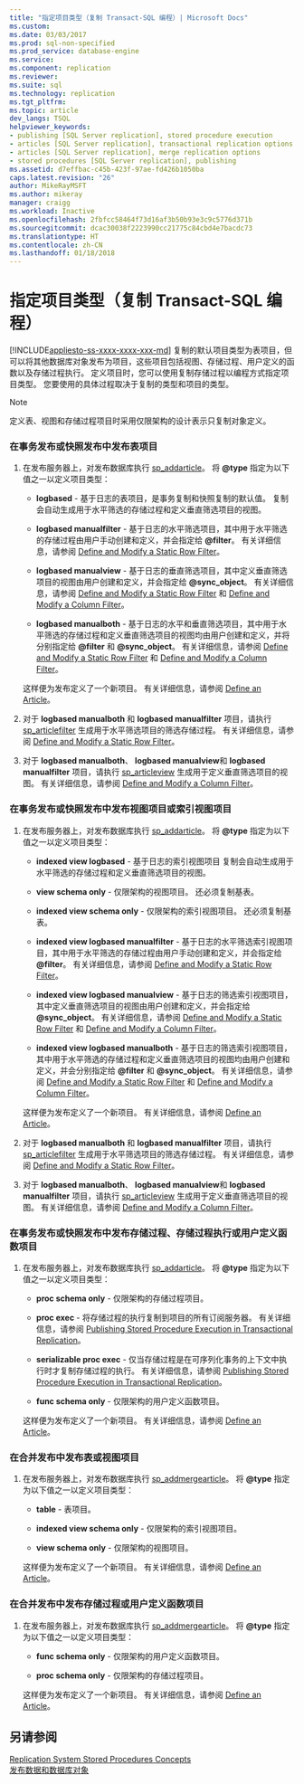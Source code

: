 ```yaml
---
title: "指定项目类型（复制 Transact-SQL 编程）| Microsoft Docs"
ms.custom: 
ms.date: 03/03/2017
ms.prod: sql-non-specified
ms.prod_service: database-engine
ms.service: 
ms.component: replication
ms.reviewer: 
ms.suite: sql
ms.technology: replication
ms.tgt_pltfrm: 
ms.topic: article
dev_langs: TSQL
helpviewer_keywords:
- publishing [SQL Server replication], stored procedure execution
- articles [SQL Server replication], transactional replication options
- articles [SQL Server replication], merge replication options
- stored procedures [SQL Server replication], publishing
ms.assetid: d7effbac-c45b-423f-97ae-fd426b1050ba
caps.latest.revision: "26"
author: MikeRayMSFT
ms.author: mikeray
manager: craigg
ms.workload: Inactive
ms.openlocfilehash: 2fbfcc58464f73d16af3b50b93e3c9c5776d371b
ms.sourcegitcommit: dcac30038f2223990cc21775c84cbd4e7bacdc73
ms.translationtype: HT
ms.contentlocale: zh-CN
ms.lasthandoff: 01/18/2018
---
```

# <a name="specify-article-types-replication-transact-sql-programming"></a>指定项目类型（复制 Transact-SQL 编程）
[!INCLUDE[appliesto-ss-xxxx-xxxx-xxx-md](../../../includes/appliesto-ss-xxxx-xxxx-xxx-md.md)] 复制的默认项目类型为表项目，但可以将其他数据库对象发布为项目，这些项目包括视图、存储过程、用户定义的函数以及存储过程执行。 定义项目时，您可以使用复制存储过程以编程方式指定项目类型。 您要使用的具体过程取决于复制的类型和项目的类型。  
  
> [!NOTE]  
>  定义表、视图和存储过程项目时采用仅限架构的设计表示只复制对象定义。  
  
### <a name="to-publish-a-table-article-in-a-transactional-or-snapshot-publication"></a>在事务发布或快照发布中发布表项目  
  
1.  在发布服务器上，对发布数据库执行 [sp_addarticle](../../../relational-databases/system-stored-procedures/sp-addarticle-transact-sql.md)。 将 **@type** 指定为以下值之一以定义项目类型：  
  
    -   **logbased** - 基于日志的表项目，是事务复制和快照复制的默认值。 复制会自动生成用于水平筛选的存储过程和定义垂直筛选项目的视图。  
  
    -   **logbased manualfilter** - 基于日志的水平筛选项目，其中用于水平筛选的存储过程由用户手动创建和定义，并会指定给 **@filter**。 有关详细信息，请参阅 [Define and Modify a Static Row Filter](../../../relational-databases/replication/publish/define-and-modify-a-static-row-filter.md)。  
  
    -   **logbased manualview** - 基于日志的垂直筛选项目，其中定义垂直筛选项目的视图由用户创建和定义，并会指定给 **@sync_object**。 有关详细信息，请参阅 [Define and Modify a Static Row Filter](../../../relational-databases/replication/publish/define-and-modify-a-static-row-filter.md) 和 [Define and Modify a Column Filter](../../../relational-databases/replication/publish/define-and-modify-a-column-filter.md)。  
  
    -   **logbased manualboth** - 基于日志的水平和垂直筛选项目，其中用于水平筛选的存储过程和定义垂直筛选项目的视图均由用户创建和定义，并将分别指定给 **@filter** 和 **@sync_object**。 有关详细信息，请参阅 [Define and Modify a Static Row Filter](../../../relational-databases/replication/publish/define-and-modify-a-static-row-filter.md) 和 [Define and Modify a Column Filter](../../../relational-databases/replication/publish/define-and-modify-a-column-filter.md)。  
  
     这样便为发布定义了一个新项目。 有关详细信息，请参阅 [Define an Article](../../../relational-databases/replication/publish/define-an-article.md)。  
  
2.  对于 **logbased manualboth** 和 **logbased manualfilter** 项目，请执行 [sp_articlefilter](../../../relational-databases/system-stored-procedures/sp-articlefilter-transact-sql.md) 生成用于水平筛选项目的筛选存储过程。 有关详细信息，请参阅 [Define and Modify a Static Row Filter](../../../relational-databases/replication/publish/define-and-modify-a-static-row-filter.md)。  
  
3.  对于 **logbased manualboth**、 **logbased manualview**和 **logbased manualfilter** 项目，请执行 [sp_articleview](../../../relational-databases/system-stored-procedures/sp-articleview-transact-sql.md) 生成用于定义垂直筛选项目的视图。 有关详细信息，请参阅 [Define and Modify a Column Filter](../../../relational-databases/replication/publish/define-and-modify-a-column-filter.md)。  
  
### <a name="to-publish-a-view-or-indexed-view-article-in-a-transactional-or-snapshot-publication"></a>在事务发布或快照发布中发布视图项目或索引视图项目  
  
1.  在发布服务器上，对发布数据库执行 [sp_addarticle](../../../relational-databases/system-stored-procedures/sp-addarticle-transact-sql.md)。 将 **@type** 指定为以下值之一以定义项目类型：  
  
    -   **indexed view logbased** - 基于日志的索引视图项目 复制会自动生成用于水平筛选的存储过程和定义垂直筛选项目的视图。  
  
    -   **view schema only** - 仅限架构的视图项目。 还必须复制基表。  
  
    -   **indexed view schema only** - 仅限架构的索引视图项目。 还必须复制基表。  
  
    -   **indexed view logbased manualfilter** - 基于日志的水平筛选索引视图项目，其中用于水平筛选的存储过程由用户手动创建和定义，并会指定给 **@filter**。 有关详细信息，请参阅 [Define and Modify a Static Row Filter](../../../relational-databases/replication/publish/define-and-modify-a-static-row-filter.md)。  
  
    -   **indexed view logbased manualview** - 基于日志的筛选索引视图项目，其中定义垂直筛选项目的视图由用户创建和定义，并会指定给 **@sync_object**。 有关详细信息，请参阅 [Define and Modify a Static Row Filter](../../../relational-databases/replication/publish/define-and-modify-a-static-row-filter.md) 和 [Define and Modify a Column Filter](../../../relational-databases/replication/publish/define-and-modify-a-column-filter.md)。  
  
    -   **indexed view logbased manualboth** - 基于日志的筛选索引视图项目，其中用于水平筛选的存储过程和定义垂直筛选项目的视图均由用户创建和定义，并会分别指定给 **@filter** 和 **@sync_object**。 有关详细信息，请参阅 [Define and Modify a Static Row Filter](../../../relational-databases/replication/publish/define-and-modify-a-static-row-filter.md) 和 [Define and Modify a Column Filter](../../../relational-databases/replication/publish/define-and-modify-a-column-filter.md)。  
  
     这样便为发布定义了一个新项目。 有关详细信息，请参阅 [Define an Article](../../../relational-databases/replication/publish/define-an-article.md)。  
  
2.  对于 **logbased manualboth** 和 **logbased manualfilter** 项目，请执行 [sp_articlefilter](../../../relational-databases/system-stored-procedures/sp-articlefilter-transact-sql.md) 生成用于水平筛选项目的筛选存储过程。 有关详细信息，请参阅 [Define and Modify a Static Row Filter](../../../relational-databases/replication/publish/define-and-modify-a-static-row-filter.md)。  
  
3.  对于 **logbased manualboth**、 **logbased manualview**和 **logbased manualfilter** 项目，请执行 [sp_articleview](../../../relational-databases/system-stored-procedures/sp-articleview-transact-sql.md) 生成用于定义垂直筛选项目的视图。 有关详细信息，请参阅 [Define and Modify a Column Filter](../../../relational-databases/replication/publish/define-and-modify-a-column-filter.md)。  
  
### <a name="to-publish-a-stored-procedure-stored-procedure-execution-or-user-defined-function-article-in-a-transactional-or-snapshot-publication"></a>在事务发布或快照发布中发布存储过程、存储过程执行或用户定义函数项目  
  
1.  在发布服务器上，对发布数据库执行 [sp_addarticle](../../../relational-databases/system-stored-procedures/sp-addarticle-transact-sql.md)。 将 **@type** 指定为以下值之一以定义项目类型：  
  
    -   **proc schema only** - 仅限架构的存储过程项目。  
  
    -   **proc exec** - 将存储过程的执行复制到项目的所有订阅服务器。 有关详细信息，请参阅 [Publishing Stored Procedure Execution in Transactional Replication](../../../relational-databases/replication/transactional/publishing-stored-procedure-execution-in-transactional-replication.md)。  
  
    -   **serializable proc exec** - 仅当存储过程是在可序列化事务的上下文中执行时才复制存储过程的执行。 有关详细信息，请参阅 [Publishing Stored Procedure Execution in Transactional Replication](../../../relational-databases/replication/transactional/publishing-stored-procedure-execution-in-transactional-replication.md)。  
  
    -   **func schema only** - 仅限架构的用户定义函数项目。  
  
     这样便为发布定义了一个新项目。 有关详细信息，请参阅 [Define an Article](../../../relational-databases/replication/publish/define-an-article.md)。  
  
### <a name="to-publish-a-table-or-view-article-in-a-merge-publication"></a>在合并发布中发布表或视图项目  
  
1.  在发布服务器上，对发布数据库执行 [sp_addmergearticle](../../../relational-databases/system-stored-procedures/sp-addmergearticle-transact-sql.md)。 将 **@type** 指定为以下值之一以定义项目类型：  
  
    -   **table** - 表项目。  
  
    -   **indexed view schema only** - 仅限架构的索引视图项目。  
  
    -   **view schema only** - 仅限架构的视图项目。  
  
     这样便为发布定义了一个新项目。 有关详细信息，请参阅 [Define an Article](../../../relational-databases/replication/publish/define-an-article.md)。  
  
### <a name="to-publish-a-stored-procedure-or-user-defined-function-article-in-a-merge-publication"></a>在合并发布中发布存储过程或用户定义函数项目  
  
1.  在发布服务器上，对发布数据库执行 [sp_addmergearticle](../../../relational-databases/system-stored-procedures/sp-addmergearticle-transact-sql.md)。 将 **@type** 指定为以下值之一以定义项目类型：  
  
    -   **func schema only** - 仅限架构的用户定义函数项目。  
  
    -   **proc schema only** - 仅限架构的存储过程项目。  
  
     这样便为发布定义了一个新项目。 有关详细信息，请参阅 [Define an Article](../../../relational-databases/replication/publish/define-an-article.md)。  
  
## <a name="see-also"></a>另请参阅  
 [Replication System Stored Procedures Concepts](../../../relational-databases/replication/concepts/replication-system-stored-procedures-concepts.md)   
 [发布数据和数据库对象](../../../relational-databases/replication/publish/publish-data-and-database-objects.md)  
  
  
